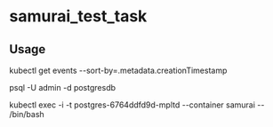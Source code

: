 # samurai_test_task

## Usage

kubectl get events --sort-by=.metadata.creationTimestamp

psql -U admin -d postgresdb

kubectl exec -i -t postgres-6764ddfd9d-mpltd --container samurai -- /bin/bash


